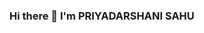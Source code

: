 ### Hi there 👋 I'm PRIYADARSHANI SAHU

<!--
**priyadarshani1234/priyadarshani1234** is a ✨ _special_ ✨ repository because its `README.md` (this file) appears on your GitHub profile.


An enthusiastic programmer and dedicated learner, I am Priyadarshani Sahu, currently pursuing a Bachelor of Technology in Computer Science and Engineering. With a keen interest in cutting-edge technologies, I have developed a strong foundation in AWS Cloud services, Docker, Java, Python, and frontend development. My passion for programming extends beyond the classroom, as I actively seek opportunities to apply my skills in real-world scenarios. I am committed to staying abreast of industry trends and continuously expanding my knowledge to contribute effectively to innovative projects and teams."
- 🔭 I’m currently working on Cloud And Devops 
- 🌱 I’m currently learning MACHINE LEARNING,GENERATIVE AI,
- 👯 I’m looking to collaborate on CLOUD And DEVOPS ,ARTIFICIAL INTELLIGENCE, DOCKER,JENKINS,JAVA,LINUX,AWS CLOUD,DATA SCIENCE

- 🤔 I’m looking for help with  improving my programming skills !
- 💬 Ask me about How to Master in AWS Cloud , Python ,java .
- 📫 How to reach me: linkdeln URL:-https://www.linkedin.com/in/priyadarshani-sahu-72577122a ,E-Mail:-sahupriyadarshani96@gmail.com
- 😄 Pronouns: She
- ⚡ Fun fact: : I enjoy writing poetry as much as I yearn to explore new destinations around the globe.

